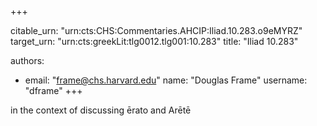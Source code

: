 +++


citable_urn: "urn:cts:CHS:Commentaries.AHCIP:Iliad.10.283.o9eMYRZ"
target_urn: "urn:cts:greekLit:tlg0012.tlg001:10.283"
title: "Iliad 10.283"

authors:
- email: "frame@chs.harvard.edu"
  name: "Douglas Frame"
  username: "dframe"
+++

<p>in the context of discussing ērato and Arētē</p>